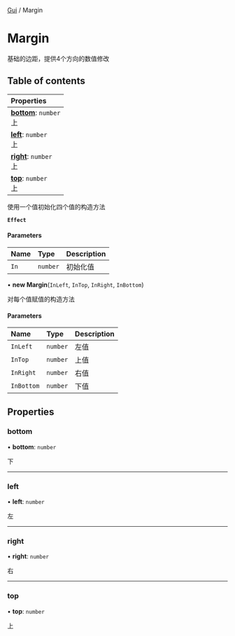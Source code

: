 [Gui](../groups/Gui.Gui.md) / Margin

# Margin <Badge type="tip" text="Class" /> <Score text="Margin" />

基础的边距，提供4个方向的数值修改

## Table of contents

| Properties |
| :-----|
| **[bottom](UI.Margin.md#bottom)**: `number` <br> 上|
| **[left](UI.Margin.md#left)**: `number` <br> 上|
| **[right](UI.Margin.md#right)**: `number` <br> 上|
| **[top](UI.Margin.md#top)**: `number` <br> 上|

使用一个值初始化四个值的构造方法

**`Effect`**


#### Parameters

| Name | Type | Description |
| :------ | :------ | :------ |
| `In` | `number` | 初始化值 |

• **new Margin**(`InLeft`, `InTop`, `InRight`, `InBottom`)

对每个值赋值的构造方法

#### Parameters

| Name | Type | Description |
| :------ | :------ | :------ |
| `InLeft` | `number` | 左值 |
| `InTop` | `number` | 上值 |
| `InRight` | `number` | 右值 |
| `InBottom` | `number` | 下值 |

## Properties

### bottom <Score text="bottom" /> 

• **bottom**: `number`

下

___

### left <Score text="left" /> 

• **left**: `number`

左

___

### right <Score text="right" /> 

• **right**: `number`

右

___

### top <Score text="top" /> 

• **top**: `number`

上
